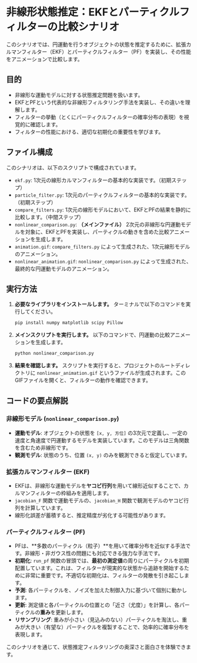 # 非線形状態推定：EKFとパーティクルフィルターの比較シナリオ

このシナリオでは、円運動を行うオブジェクトの状態を推定するために、拡張カルマンフィルター（EKF）とパーティクルフィルター（PF）を実装し、その性能をアニメーションで比較します。

## 目的

- 非線形な運動モデルに対する状態推定問題を扱います。
- EKFとPFという代表的な非線形フィルタリング手法を実装し、その違いを理解します。
- フィルターの挙動（とくにパーティクルフィルターの確率分布の表現）を視覚的に確認します。
- フィルターの性能における、適切な初期化の重要性を学びます。

## ファイル構成

このシナリオは、以下のスクリプトで構成されています。

- `ekf.py`: 1次元の線形カルマンフィルターの基本的な実装です。（初期ステップ）
- `particle_filter.py`: 1次元のパーティクルフィルターの基本的な実装です。（初期ステップ）
- `compare_filters.py`: 1次元の線形モデルにおいて、EKFとPFの結果を静的に比較します。（中間ステップ）
- `nonlinear_comparison.py`: **（メインファイル）** 2次元の非線形な円運動モデルを対象に、EKFとPFを実装し、パーティクルの動きを含めた比較アニメーションを生成します。
- `animation.gif`: `compare_filters.py` によって生成された、1次元線形モデルのアニメーション。
- `nonlinear_animation.gif`: `nonlinear_comparison.py` によって生成された、最終的な円運動モデルのアニメーション。

## 実行方法

1.  **必要なライブラリをインストールします。**
    ターミナルで以下のコマンドを実行してください。
    ```bash
    pip install numpy matplotlib scipy Pillow
    ```

2.  **メインスクリプトを実行します。**
    以下のコマンドで、円運動の比較アニメーションを生成します。
    ```bash
    python nonlinear_comparison.py
    ```

3.  **結果を確認します。**
    スクリプトを実行すると、プロジェクトのルートディレクトリに `nonlinear_animation.gif` というファイルが生成されます。このGIFファイルを開くと、フィルターの動作を確認できます。

## コードの要点解説

### 非線形モデル (`nonlinear_comparison.py`)

- **運動モデル**: オブジェクトの状態を `[x, y, 方位]` の3次元で定義し、一定の速度と角速度で円運動するモデルを実装しています。このモデルは三角関数を含むため非線形です。
- **観測モデル**: 状態のうち、位置 `(x, y)` のみを観測できると仮定しています。

### 拡張カルマンフィルター (EKF)

- EKFは、非線形な運動モデルを**ヤコビ行列**を用いて線形近似することで、カルマンフィルターの枠組みを適用します。
- `jacobian_F` 関数で運動モデルの、`jacobian_H` 関数で観測モデルのヤコビ行列を計算しています。
- 線形化誤差が蓄積すると、推定精度が劣化する可能性があります。

### パーティクルフィルター (PF)

- PFは、**多数のパーティクル（粒子）**を用いて確率分布を近似する手法です。非線形・非ガウス性の問題にも対応できる強力な手法です。
- **初期化**: `run_pf` 関数の冒頭では、**最初の測定値**の周りにパーティクルを初期配置しています。これは、フィルターが現実的な状態から追跡を開始するために非常に重要です。不適切な初期化は、フィルターの発散を引き起こします。
- **予測**: 各パーティクルを、ノイズを加えた制御入力に基づいて個別に動かします。
- **更新**: 測定値と各パーティクルの位置との「近さ（尤度）」を計算し、各パーティクルの**重み**を更新します。
- **リサンプリング**: 重みが小さい（見込みのない）パーティクルを淘汰し、重みが大きい（有望な）パーティクルを複製することで、効率的に確率分布を表現します。

このシナリオを通じて、状態推定フィルタリングの奥深さと面白さを体験できます。
